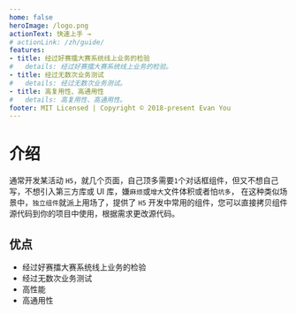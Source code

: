 ```yaml
---
home: false
heroImage: /logo.png
actionText: 快速上手 →
# actionLink: /zh/guide/
features:
- title: 经过好赛擂大赛系统线上业务的检验
#   details: 经过好赛擂大赛系统线上业务的检验。
- title: 经过无数次业务测试
#   details: 经过无数次业务测试。
- title: 高复用性、高通用性
#   details: 高复用性、高通用性。
footer: MIT Licensed | Copyright © 2018-present Evan You
---
```


# 介绍

通常开发某活动 `H5`，就几个页面，自己顶多需要`1`个对话框组件，但又不想自己写，不想引入第三方库或 UI 库，嫌`麻烦`或`增大`文件体积或者怕`坑多`，
在这种类似场景中，`独立组件`就派上用场了，提供了 `H5` 开发中常用的组件，您可以直接拷贝组件源代码到你的项目中使用，根据需求更改源代码。

## 优点
- 经过好赛擂大赛系统线上业务的检验
- 经过无数次业务测试
- 高性能
- 高通用性
